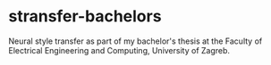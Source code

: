 # stransfer-bachelors
Neural style transfer as part of my bachelor's thesis at the Faculty of Electrical Engineering and Computing, University of Zagreb.
